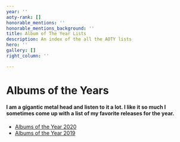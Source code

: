 ```yaml
---
year: ''
aoty-rank: []
honorable_mentions: ''
honorable_mentions_background: ''
title: Album of The Year Lists
description: An index of the all the AOTY lists
hero: ''
gallery: []
right_column: ''

---
```

# Albums of the Years

#### I am a gigantic metal head and listen to it a lot. I like it so much I sometimes come up with a list of my favorite releases for the year.

* [Albums of the Year 2020](/AOTY/aoty-2020.html)
* [Albums of the Year 2019](/AOTY/aoty-2019.html)